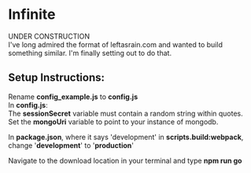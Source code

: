 # Infinite
UNDER CONSTRUCTION  
I've long admired the format of leftasrain.com and wanted to build something similar. I'm finally setting out to do that.

## Setup Instructions:
Rename **config_example.js** to **config.js**  
In **config.js**:  
The **sessionSecret** variable must contain a random string within quotes.  
Set the **mongoUri** variable to point to your instance of mongodb.

In **package.json**, where it says 'development' in **scripts.build:webpack**, change '**development**' to '**production**'

Navigate to the download location in your terminal and type **npm run go**

